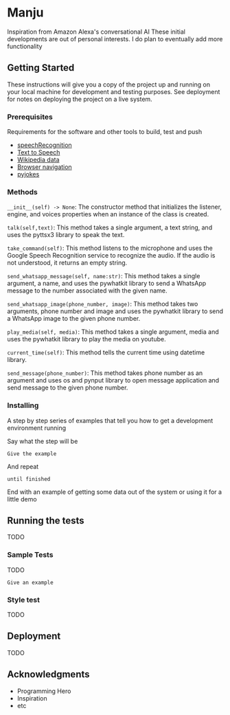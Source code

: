 # Manju

Inspiration from Amazon Alexa's conversational AI
These initial developments are out of personal interests. 
I do plan to eventually add more functionality

## Getting Started

These instructions will give you a copy of the project up and running on
your local machine for development and testing purposes. See deployment
for notes on deploying the project on a live system.

### Prerequisites

Requirements for the software and other tools to build, test and push 
- [speechRecognition](https://pypi.org/project/SpeechRecognition/)
- [Text to Speech](https://pypi.org/project/pyttsx3/)
- [Wikipedia data](https://pypi.org/project/wikipedia/)
- [Browser navigation](https://pypi.org/project/pywhatkit/)
- [pyjokes](https://pypi.org/project/pyjokes/)

### Methods

```__init__(self) -> None```: The constructor method that initializes the listener, engine, and voices properties when an instance of the class is created.

```talk(self,text)```: This method takes a single argument, a text string, and uses the pyttsx3 library to speak the text.

```take_command(self)```: This method listens to the microphone and uses the Google Speech Recognition service to recognize the audio. If the audio is not understood, it returns an empty string.

```send_whatsapp_message(self, name:str)```: This method takes a single argument, a name, and uses the pywhatkit library to send a WhatsApp message to the number associated with the given name.

```send_whatsapp_image(phone_number, image)```: This method takes two arguments, phone number and image and uses the pywhatkit library to send a WhatsApp image to the given phone number.

```play_media(self, media)```: This method takes a single argument, media and uses the pywhatkit library to play the media on youtube.

```current_time(self)```: This method tells the current time using datetime library.

```send_message(phone_number)```: This method takes phone number as an argument and uses os and pynput library to open message application and send message to the given phone number.

### Installing

A step by step series of examples that tell you how to get a development
environment running

Say what the step will be

    Give the example

And repeat

    until finished

End with an example of getting some data out of the system or using it
for a little demo

## Running the tests

TODO

### Sample Tests

TODO

    Give an example

### Style test

TODO

## Deployment

TODO

## Acknowledgments

  - Programming Hero
  - Inspiration
  - etc

